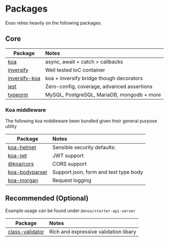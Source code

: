 # Packages

Enso relies heavily on the following packages.

## Core

| Package                     | Notes                                      |
|-----------------------------|:-------------------------------------------|
| [koa](todo)                 | async, await + catch > callbacks           |
| [inversify](todo)           | Well tested IoC container                  |
| [inversify-koa](todo) | koa + inversify bridge though decorators   |
| [jest](todo)                | Zero-config, coverage, advanced assertions |
| [typeorm](todo)             | MySQL, PostgreSQL, MariaDB, mongodb + more |

### Koa middleware

The following koa middleware been bundled given their general purpose utility

| Package                | Notes                                 |
|------------------------|:--------------------------------------|
| [koa-helmet](todo)     | Sensible security defaults:           |
| [koa-jwt](todo)        | JWT support                           |
| [@koa/cors](todo)      | CORS support                          |
| [koa-bodyparser](todo) | Support json, form and text type body |
| [koa-morgan](todo)     | Request logging                       |

## Recommended (Optional)

Example usage can be found under `@enso/starter-api-server`

| Package                 | Notes                                 |
|-------------------------|:--------------------------------------|
| [class-validator](todo) | Rich and expressive validation libary |

